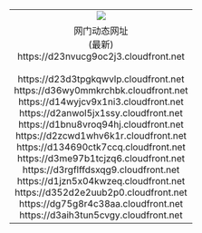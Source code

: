 ﻿<table>
  <tr></tr>
  <tr><td colspan=2 align=center><img src="https://d23nvucg9oc2j3.cloudfront.net/Up/oGate.jpg" /></td></tr>
  <tr><td colspan=2 align=center>网门动态网址<br/>(最新)
<br>https://d23nvucg9oc2j3.cloudfront.net
<br/>
<br>https://d23d3tpgkqwvlp.cloudfront.net
<br>https://d36wy0mmkrchbk.cloudfront.net
<br>https://d14wyjcv9x1ni3.cloudfront.net
<br>https://d2anwol5jx1ssy.cloudfront.net
<br>https://d1bnu8vroq94hj.cloudfront.net
<br>https://d2zcwd1whv6k1r.cloudfront.net
<br>https://d134690ctk7ccq.cloudfront.net
<br>https://d3me97b1tcjzq6.cloudfront.net
<br>https://d3rgflffdsxqg9.cloudfront.net
<br>https://d1jzn5x04kwzeq.cloudfront.net
<br>https://d352d2e2uub2p0.cloudfront.net
<br>https://dg75g8r4c38aa.cloudfront.net
<br>https://d3aih3tun5cvgy.cloudfront.net
    </td>
  </tr>
</table>
